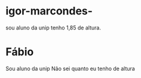 # igor-marcondes-
sou aluno da unip
tenho 1,85 de altura. 
# Fábio 
Sou aluno da unip
Não sei quanto eu tenho de altura
